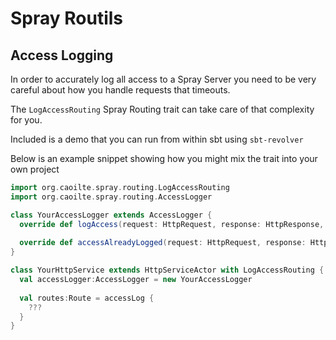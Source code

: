 # Spray Routils

## Access Logging

In order to accurately log all access to a Spray Server you need to be very careful about how you handle requests that timeouts.

The ```LogAccessRouting``` Spray Routing trait can take care of that complexity for you.
 
Included is a demo that you can run from within sbt using ```sbt-revolver```

Below is an example snippet showing how you might mix the trait into your own project

```scala
import org.caoilte.spray.routing.LogAccessRouting
import org.caoilte.spray.routing.AccessLogger

class YourAccessLogger extends AccessLogger {
  override def logAccess(request: HttpRequest, response: HttpResponse, time: Long) = ???
    
  override def accessAlreadyLogged(request: HttpRequest, response: HttpResponse, time: Long) = ???
}

class YourHttpService extends HttpServiceActor with LogAccessRouting {
  val accessLogger:AccessLogger = new YourAccessLogger
    
  val routes:Route = accessLog {
    ???
  }
}
```
